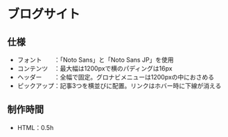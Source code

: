 # ブログサイト

## 仕様

- フォント　　：「Noto Sans」と「Noto Sans JP」を使用
- コンテンツ　：最大幅は1200pxで横のパディングは16px
- ヘッダー　　：全幅で固定。グロナビメニューは1200pxの中におさめる
- ピックアップ：記事3つを横並びに配置。リンクはホバー時に下線が消える

## 制作時間

- HTML：0.5h
